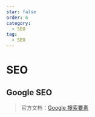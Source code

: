 ```yaml
---
star: false
order: 6
category:
  - SEO
tag:
  - SEO
---
```

# SEO

## Google SEO 

> 官方文档：[Google 搜索要素](https://developers.google.com/search/docs/essentials?hl=zh-cn)